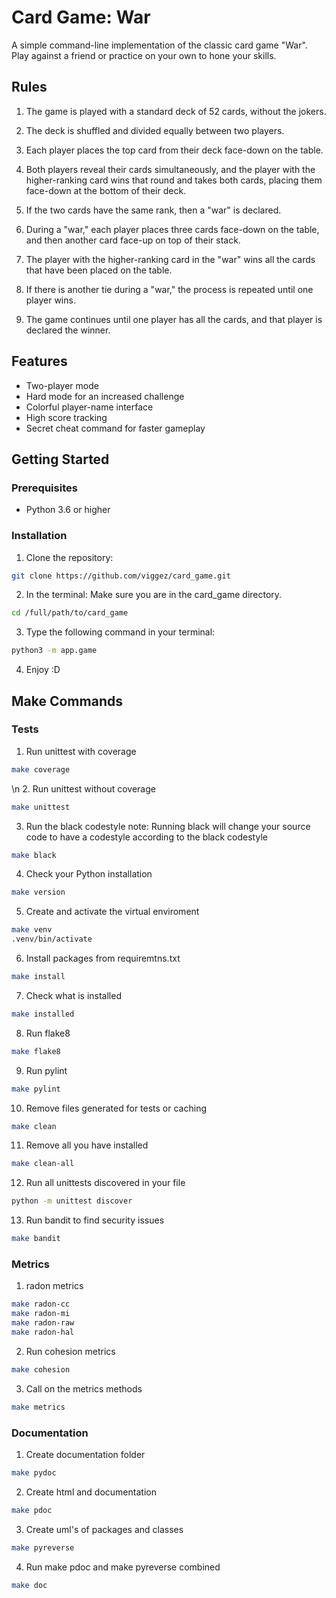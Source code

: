 # Card Game: War

A simple command-line implementation of the classic card game "War".
Play against a friend or practice on your own to hone your skills.

## Rules

1. The game is played with a standard deck of 52 cards, without the jokers.

2. The deck is shuffled and divided equally between two players.

3. Each player places the top card from their deck face-down on the table.

4. Both players reveal their cards simultaneously, and the player with the
    higher-ranking card wins that round and takes both cards, placing them face-down
    at the bottom of their deck.

5. If the two cards have the same rank, then a "war" is declared.

6. During a "war," each player places three cards face-down on the table, and then
    another card face-up on top of their stack.

7. The player with the higher-ranking card in the "war" wins all the cards that have been placed on the table.

8. If there is another tie during a "war," the process is repeated until one player wins.

9. The game continues until one player has all the cards, and that player is declared the winner.

## Features

- Two-player mode
- Hard mode for an increased challenge
- Colorful player-name interface
- High score tracking
- Secret cheat command for faster gameplay

## Getting Started

### Prerequisites

- Python 3.6 or higher

### Installation

1. Clone the repository:

```bash
git clone https://github.com/viggez/card_game.git
```

2. In the terminal: Make sure you are in the card_game directory.
```bash
cd /full/path/to/card_game
```

3. Type the following command in your terminal:
```bash
python3 -m app.game
```

4. Enjoy :D

## Make Commands

### Tests

1. Run unittest with coverage
```bash
make coverage
```
\n
2. Run unittest without coverage
```bash
make unittest
```
3. Run the black codestyle
note: Running black will change your source code to have a codestyle according to the black codestyle
```bash
make black
```


4. Check your Python installation
```bash
make version
```


5. Create and activate the virtual enviroment
```bash
make venv
.venv/bin/activate
```


6. Install packages from requiremtns.txt
```bash
make install
```


7. Check what is installed
```bash
make installed
```


8. Run flake8
```bash
make flake8
```


9. Run pylint
```bash
make pylint
```


10. Remove files generated for tests or caching
```bash
make clean
```


11. Remove all you have installed
```bash
make clean-all
```


12. Run all unittests discovered in your file
```bash
python -m unittest discover
```


13. Run bandit to find security issues
```bash
make bandit
```

### Metrics

1. radon metrics
```bash
make radon-cc
make radon-mi
make radon-raw
make radon-hal
```


2. Run cohesion metrics
```bash
make cohesion
```


3. Call on the metrics methods
```bash
make metrics
```

### Documentation

1. Create documentation folder
```bash
make pydoc
```


2. Create html and documentation
```bash
make pdoc
```


3. Create uml's of packages and classes
```bash
make pyreverse
```


4. Run make pdoc and make pyreverse combined
```bash
make doc
```
